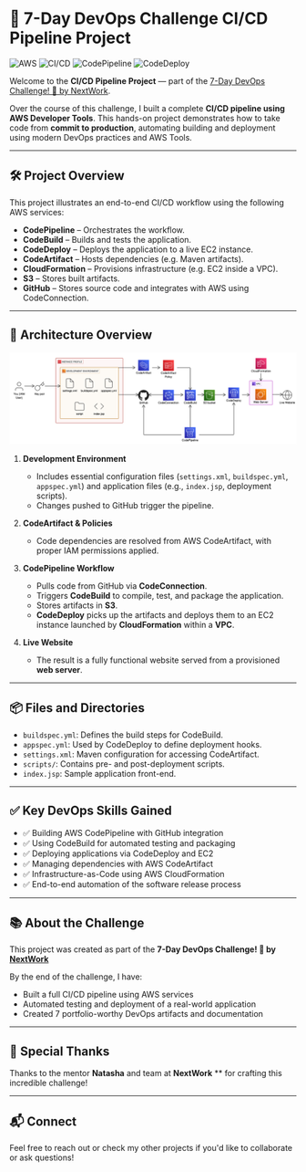 # 🚀 7-Day DevOps Challenge CI/CD Pipeline Project
![AWS](https://img.shields.io/badge/AWS-%23FF9900.svg?style=for-the-badge&logo=amazon-aws&logoColor=white)
![CI/CD](https://img.shields.io/badge/CI%2FCD-Automation-success?style=for-the-badge)
![CodePipeline](https://img.shields.io/badge/AWS-CodePipeline-4B612C?style=for-the-badge&logo=amazon-aws&logoColor=white)
![CodeDeploy](https://img.shields.io/badge/AWS-CodeDeploy-232F3E?style=for-the-badge&logo=amazon-aws&logoColor=white)


Welcome to the **CI/CD Pipeline Project** — part of the [7-Day DevOps Challenge! 🚀 by NextWork](https://learn.nextwork.org).

Over the course of this challenge, I built a complete **CI/CD pipeline using AWS Developer Tools**. This hands-on project demonstrates how to take code from **commit to production**, automating building and deployment using modern DevOps practices and AWS Tools.

---

## 🛠️ Project Overview

This project illustrates an end-to-end CI/CD workflow using the following AWS services:

- **CodePipeline** – Orchestrates the workflow.
- **CodeBuild** – Builds and tests the application.
- **CodeDeploy** – Deploys the application to a live EC2 instance.
- **CodeArtifact** – Hosts dependencies (e.g. Maven artifacts).
- **CloudFormation** – Provisions infrastructure (e.g. EC2 inside a VPC).
- **S3** – Stores built artifacts.
- **GitHub** – Stores source code and integrates with AWS using CodeConnection.

---

## 🧱 Architecture Overview

![CI/CD Architecture](cicd-expanded.png)

1. **Development Environment**
   - Includes essential configuration files (`settings.xml`, `buildspec.yml`, `appspec.yml`) and application files (e.g., `index.jsp`, deployment scripts).
   - Changes pushed to GitHub trigger the pipeline.

2. **CodeArtifact & Policies**
   - Code dependencies are resolved from AWS CodeArtifact, with proper IAM permissions applied.

3. **CodePipeline Workflow**
   - Pulls code from GitHub via **CodeConnection**.
   - Triggers **CodeBuild** to compile, test, and package the application.
   - Stores artifacts in **S3**.
   - **CodeDeploy** picks up the artifacts and deploys them to an EC2 instance launched by **CloudFormation** within a **VPC**.

4. **Live Website**
   - The result is a fully functional website served from a provisioned **web server**.

---

## 📦 Files and Directories

- `buildspec.yml`: Defines the build steps for CodeBuild.
- `appspec.yml`: Used by CodeDeploy to define deployment hooks.
- `settings.xml`: Maven configuration for accessing CodeArtifact.
- `scripts/`: Contains pre- and post-deployment scripts.
- `index.jsp`: Sample application front-end.

---

## ✅ Key DevOps Skills Gained

- ✅ Building AWS CodePipeline with GitHub integration
- ✅ Using CodeBuild for automated testing and packaging
- ✅ Deploying applications via CodeDeploy and EC2
- ✅ Managing dependencies with AWS CodeArtifact
- ✅ Infrastructure-as-Code using AWS CloudFormation
- ✅ End-to-end automation of the software release process

---

## 📚 About the Challenge

This project was created as part of the **7-Day DevOps Challenge! 🚀 by [NextWork](https://learn.nextwork.org)**

By the end of the challenge, I have:

- Built a full CI/CD pipeline using AWS services
- Automated testing and deployment of a real-world application
- Created 7 portfolio-worthy DevOps artifacts and documentation

---

## 🙌 Special Thanks

Thanks to the mentor **Natasha** and team at **NextWork** ** for crafting this incredible challenge!

---

## 📬 Connect

Feel free to reach out or check my other projects if you'd like to collaborate or ask questions!

